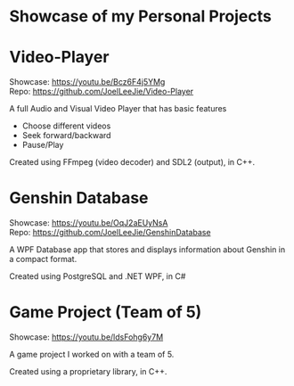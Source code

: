 # Showcase of my Personal Projects

# Video-Player  
  Showcase: https://youtu.be/Bcz6F4j5YMg  
  Repo: https://github.com/JoelLeeJie/Video-Player  

A full Audio and Visual Video Player that has basic features
- Choose different videos
- Seek forward/backward
- Pause/Play

Created using FFmpeg (video decoder) and SDL2 (output), in C++.

# Genshin Database
  Showcase: https://youtu.be/OqJ2aEUyNsA  
  Repo: https://github.com/JoelLeeJie/GenshinDatabase  

A WPF Database app that stores and displays information about Genshin in a compact format.  

Created using PostgreSQL and .NET WPF, in C#  

# Game Project (Team of 5)  
  Showcase: https://youtu.be/ldsFohg6y7M  

A game project I worked on with a team of 5.

Created using a proprietary library, in C++.

